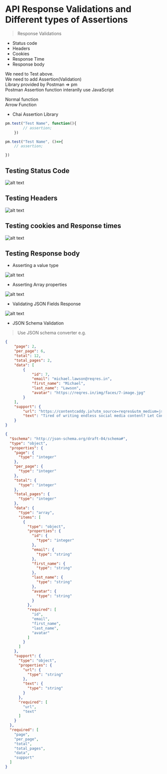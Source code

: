 # API Response Validations and Different types of Assertions

> Response Validations

* Status code
* Headers
* Cookies
* Response Time
* Response body

We need to Test above.  
We need to add Assertion(Validation)  
Library provided by Postman => pm  
Postman Assertion function interanlly use JavaScript

Normal function  
Arrow Function

* Chai Assertion Library

```javascript
pm.test("Test Name", function(){
        // assertion;
    })
```

```javascript
pm.test("Test Name", ()=>{
    // assertion;

})
```

## Testing Status Code

![alt text](image-9.png)

## Testing Headers

![alt text](image-10.png)

## Testing cookies and Response times

![alt text](image-11.png)

## Testing Response body

* Asserting a value type

![alt text](image-12.png)

* Asserting Array properties

![alt text](image-13.png)

* Validating JSON Fields Response

![alt text](image-14.png)

* JSON Schema Validation
> Use JSON schema converter
e.g.
```json
{
    "page": 2,
    "per_page": 6,
    "total": 12,
    "total_pages": 2,
    "data": [
        {
            "id": 7,
            "email": "michael.lawson@reqres.in",
            "first_name": "Michael",
            "last_name": "Lawson",
            "avatar": "https://reqres.in/img/faces/7-image.jpg"
        }
    ],
    "support": {
        "url": "https://contentcaddy.io?utm_source=reqres&utm_medium=json&utm_campaign=referral",
        "text": "Tired of writing endless social media content? Let Content Caddy generate it for you."
    }
}
```

```json
{
  "$schema": "http://json-schema.org/draft-04/schema#",
  "type": "object",
  "properties": {
    "page": {
      "type": "integer"
    },
    "per_page": {
      "type": "integer"
    },
    "total": {
      "type": "integer"
    },
    "total_pages": {
      "type": "integer"
    },
    "data": {
      "type": "array",
      "items": [
        {
          "type": "object",
          "properties": {
            "id": {
              "type": "integer"
            },
            "email": {
              "type": "string"
            },
            "first_name": {
              "type": "string"
            },
            "last_name": {
              "type": "string"
            },
            "avatar": {
              "type": "string"
            }
          },
          "required": [
            "id",
            "email",
            "first_name",
            "last_name",
            "avatar"
          ]
        }
      ]
    },
    "support": {
      "type": "object",
      "properties": {
        "url": {
          "type": "string"
        },
        "text": {
          "type": "string"
        }
      },
      "required": [
        "url",
        "text"
      ]
    }
  },
  "required": [
    "page",
    "per_page",
    "total",
    "total_pages",
    "data",
    "support"
  ]
}
```